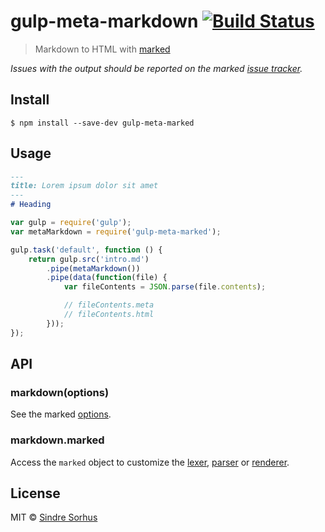 # gulp-meta-markdown [![Build Status](https://travis-ci.org/andorx/gulp-meta-markdown.svg?branch=master)](https://travis-ci.org/andorx/gulp-meta-markdown)

> Markdown to HTML with [marked](https://github.com/chjj/marked)

*Issues with the output should be reported on the marked [issue tracker](https://github.com/chjj/marked/issues).*


## Install

```
$ npm install --save-dev gulp-meta-marked
```


## Usage

```intro.md
---
title: Lorem ipsum dolor sit amet
---
# Heading
```

```js
var gulp = require('gulp');
var metaMarkdown = require('gulp-meta-marked');

gulp.task('default', function () {
	return gulp.src('intro.md')
		.pipe(metaMarkdown())
		.pipe(data(function(file) {
			var fileContents = JSON.parse(file.contents);

			// fileContents.meta
			// fileContents.html
		}));
});
```


## API

### markdown(options)

See the marked [options](https://github.com/chjj/marked#options-1).

### markdown.marked

Access the `marked` object to customize the [lexer](https://github.com/chjj/marked#access-to-lexer-and-parser), [parser](https://github.com/chjj/marked#access-to-lexer-and-parser) or [renderer](https://github.com/chjj/marked#renderer).


## License

MIT © [Sindre Sorhus](http://sindresorhus.com)
